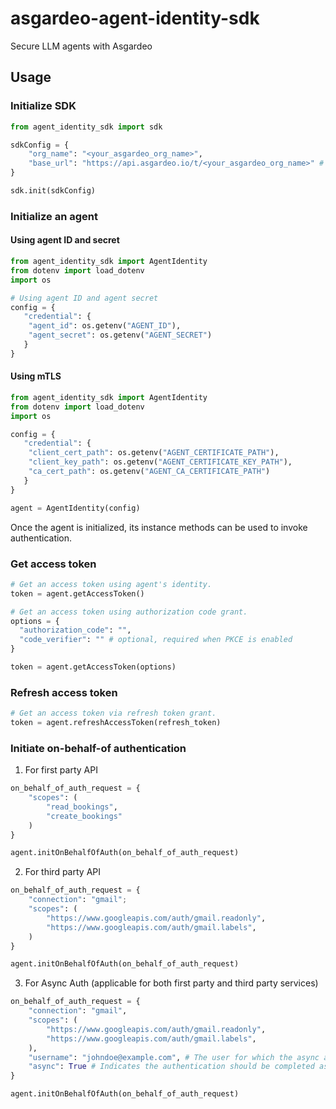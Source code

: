 # asgardeo-agent-identity-sdk
Secure LLM agents with Asgardeo

## Usage

### Initialize SDK

```py
from agent_identity_sdk import sdk

sdkConfig = {
    "org_name": "<your_asgardeo_org_name>",
    "base_url": "https://api.asgardeo.io/t/<your_asgardeo_org_name>" # optional
}

sdk.init(sdkConfig)
```

### Initialize an agent

#### Using agent ID and secret

```py
from agent_identity_sdk import AgentIdentity
from dotenv import load_dotenv
import os

# Using agent ID and agent secret
config = {
   "credential": {
    "agent_id": os.getenv("AGENT_ID"),
    "agent_secret": os.getenv("AGENT_SECRET")
   }
}
```

#### Using mTLS

```py
from agent_identity_sdk import AgentIdentity
from dotenv import load_dotenv
import os

config = {
   "credential": {
    "client_cert_path": os.getenv("AGENT_CERTIFICATE_PATH"),
    "client_key_path": os.getenv("AGENT_CERTIFICATE_KEY_PATH"),
    "ca_cert_path": os.getenv("AGENT_CA_CERTIFICATE_PATH")
   }
}

agent = AgentIdentity(config)
```

Once the agent is initialized, its instance methods can be used to invoke authentication.

### Get access token

```py
# Get an access token using agent's identity.
token = agent.getAccessToken()
```

```py
# Get an access token using authorization code grant.
options = {
  "authorization_code": "",
  "code_verifier": "" # optional, required when PKCE is enabled
}

token = agent.getAccessToken(options)
```

### Refresh access token

```py
# Get an access token via refresh token grant.
token = agent.refreshAccessToken(refresh_token)
```

### Initiate on-behalf-of authentication

1. For first party API

```py
on_behalf_of_auth_request = {
    "scopes": (
        "read_bookings",
        "create_bookings"
    )
}

agent.initOnBehalfOfAuth(on_behalf_of_auth_request)
```

2. For third party API

```py
on_behalf_of_auth_request = {
    "connection": "gmail";
    "scopes": (
        "https://www.googleapis.com/auth/gmail.readonly",
        "https://www.googleapis.com/auth/gmail.labels",
    )
}

agent.initOnBehalfOfAuth(on_behalf_of_auth_request)
```

3. For Async Auth (applicable for both first party and third party services)

```py
on_behalf_of_auth_request = {
    "connection": "gmail",
    "scopes": (
        "https://www.googleapis.com/auth/gmail.readonly",
        "https://www.googleapis.com/auth/gmail.labels",
    ),
    "username": "johndoe@example.com", # The user for which the async authentication flow should be initiated
    "async": True # Indicates the authentication should be completed asynchronously, using CIBA. 
}

agent.initOnBehalfOfAuth(on_behalf_of_auth_request)
```
